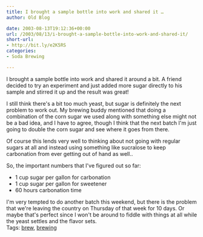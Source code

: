 ```yaml
---
title: I brought a sample bottle into work and shared it …
author: Old Blog

date: 2003-08-13T19:12:36+00:00
url: /2003/08/13/i-brought-a-sample-bottle-into-work-and-shared-it/
short-url:
- http://bit.ly/e2K5RS
categories:
- Soda Brewing

---
```

<div class='microid-http+http:sha1:5463b1afa9e12429f020ced64f0d370040dcb0fd'>

I brought a sample bottle into work and shared it around a bit. A friend decided to try an experiment and just added more sugar directly to his sample and stirred it up and the result was great!

I still think there's a bit too much yeast, but sugar is definitely the next problem to work out. My brewing buddy mentioned that doing a combination of the corn sugar we used along with something else might not be a bad idea, and I have to agree, though I think that the next batch I'm just going to double the corn sugar and see where it goes from there.

Of course this lends very well to thinking about not going with regular sugars at all and instead using something like sucralose to keep carbonation from ever getting out of hand as well..

So, the important numbers that I've figured out so far:
<ul>
<li>
1 cup sugar per gallon for carbonation
</li>
<li>
1 cup sugar per gallon for sweetener
</li>
<li>
60 hours carbonation time
</li>
</ul>
I'm very tempted to do another batch this weekend, but there is the problem that we're leaving the country on Thursday of that week for 10 days. Or maybe that's perfect since I won't be around to fiddle with things at all while the yeast settles and the flavor sets.

</div>

<div class="st-post-tags">
Tags: <a href="http://www.cavort.org/tag/brew/" title="brew" rel="tag">brew</a>, <a href="http://www.cavort.org/tag/brewing/" title="brewing" rel="tag">brewing</a><br />
</div>